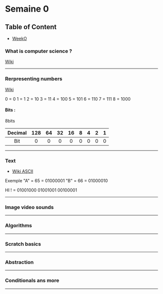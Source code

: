 
# Semaine 0

## Table of Content

- [WeekO](https://cs50.harvard.edu/x/2022/notes/0/)

### What is computer science ?

[Wiki](https://en.wikipedia.org/wiki/Computer_science)

---

### Rerpresenting numbers

[Wiki](https://en.wikipedia.org/wiki/Binary_number)

0 = 0 
1 = 1 
2 = 10 
3 = 11 
4 = 100 
5 = 101 
6 = 110 
7 = 111 
8 = 1000 

#### Bits :

8bits 

| Decimal | 128 | 64 | 32 | 16 | 8 | 4 | 2 | 1 | 
| :--: | :-: | :-: | :-: | :-: | :-: | :-: | :-: | :-: |
| Bit | 0 | 0 | 0 | 0 | 0 | 0 | 0 | 0 | 


---

### Text

- [Wiki ASCII](https://en.wikipedia.org/wiki/ASCII)

Exemple 
 "A" = 65 = 01000001
 "B" = 66 = 01000010

HI ! = 01001000 01001001 00100001

---

### Image video sounds

---

### Algorithms

---

### Scratch basics

---

### Abstraction

---

### Conditionals ans more 

---

